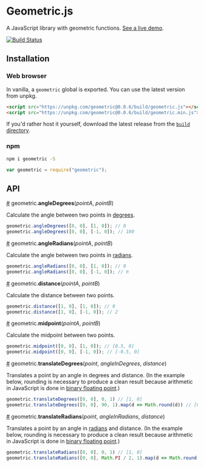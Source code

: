 # Geometric.js
A JavaScript library with geometric functions. [See a live demo](https://bl.ocks.org/harrystevens/c4eddfb97535e8e01643325cb43175ff).

[![Build Status](https://travis-ci.org/HarryStevens/geometric.svg?branch=master)](https://travis-ci.org/HarryStevens/geometric)

## Installation

### Web browser
In vanilla, a `geometric` global is exported. You can use the latest version from unpkg.
```html
<script src="https://unpkg.com/geometric@0.0.6/build/geometric.js"></script>
<script src="https://unpkg.com/geometric@0.0.6/build/geometric.min.js"></script>
```
If you'd rather host it yourself, download the latest release from the [`build` directory](https://github.com/HarryStevens/geometric/tree/master/build).

### npm

```bash
npm i geometric -S
```
```js
var geometric = require("geometric");
```

## API

<a name="angleDegrees" href="#angleDegrees">#</a> geometric.<b>angleDegrees</b>(<em>pointA</em>, <em>pointB</em>)

Calculate the angle between two points in [degrees](https://en.wikipedia.org/wiki/Degree_(angle)).

```js
geometric.angleDegrees([0, 0], [1, 0]); // 0
geometric.angleDegrees([0, 0], [-1, 0]); // 180
```

<a name="angleRadians" href="#angleRadians">#</a> geometric.<b>angleRadians</b>(<em>pointA</em>, <em>pointB</em>)

Calculate the angle between two points in [radians](https://en.wikipedia.org/wiki/Radian).

```js
geometric.angleRadians([0, 0], [1, 0]); // 0
geometric.angleRadians([0, 0], [-1, 0]); // π
```

<a name="distance" href="#distance">#</a> geometric.<b>distance</b>(<em>pointA</em>, <em>pointB</em>)

Calculate the distance between two points.

```js
geometric.distance([1, 0], [1, 0]); // 0
geometric.distance([1, 0], [-1, 0]); // 2
```

<a name="midpoint" href="#midpoint">#</a> geometric.<b>midpoint</b>(<em>pointA</em>, <em>pointB</em>)

Calculate the midpoint between two points.

```js
geometric.midpoint([0, 0], [1, 0]); // [0.5, 0]
geometric.midpoint([0, 0], [-1, 0]); // [-0.5, 0]
```

<a name="translateDegrees" href="#translateDegrees">#</a> geometric.<b>translateDegrees</b>(<em>point</em>, <em>angleInDegrees</em>, <em>distance</em>)

Translates a point by an angle in degrees and distance. (In the example below, rounding is necessary to produce a clean result because arithmetic in JavaScript is done in [binary floating point](https://en.wikipedia.org/wiki/Double-precision_floating-point_format#JavaScript).)

```js
geometric.translateDegrees([0, 0], 0, 1) // [1, 0]
geometric.translateDegrees([0, 0], 90, 1).map(d => Math.round(d)) // [0, 1]
```

<a name="translateRadians" href="#translateRadians">#</a> geometric.<b>translateRadians</b>(<em>point</em>, <em>angleInRadians</em>, <em>distance</em>)

Translates a point by an angle in [radians](https://en.wikipedia.org/wiki/Radian) and distance. (In the example below, rounding is necessary to produce a clean result because arithmetic in JavaScript is done in [binary floating point](https://en.wikipedia.org/wiki/Double-precision_floating-point_format#JavaScript).)

```js
geometric.translateRadians([0, 0], 0, 1) // [1, 0]
geometric.translateRadians([0, 0], Math.PI / 2, 1).map(d => Math.round(d)) // [0, 1]
```